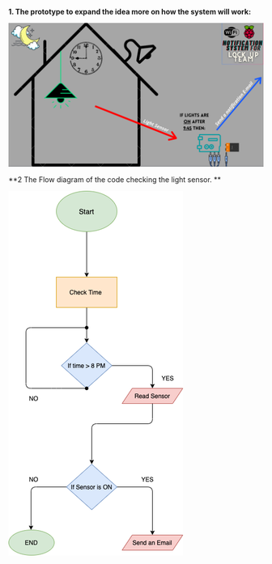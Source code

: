 
**1. The prototype to expand the idea more on how the system will work:** 

![IA-IBDP](Diagram.png)


**2 The Flow diagram of the code checking the light sensor. **

![IA-IBDP](Light.png)
